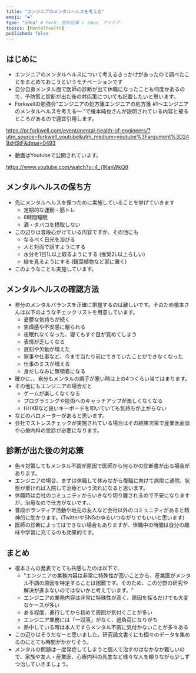 ```yaml
---
title: "エンジニアのメンタルヘルスを考える"
emoji: "❤️"
type: "idea" # tech: 技術記事 / idea: アイデア
topics: [Mentalhealth]
published: false
---
```

## はじめに
- エンジニアのメンタルヘルスについて考えるきっかけがあったので調べたことをまとめておこうというモチベーションです
- 自分自身メンタル面で医師の診断が出て休職になったことも何度かあるので、予防策と診断が出た後の対応策についても記載したいと思います。
- Forkwellの勉強会"エンジニアの処方箋エンジニアの処方箋 #1〜エンジニアのメンタルヘルスを考える〜
"で榎本純也さんが説明されている内容と被るところがあるので適宜引用します。  

https://pr.forkwell.com/event/mental-health-of-engineers/?utm_source=forkwell_youtube&utm_medium=youtube%3Fargument%3D249xHStF&dmai=0493

- 動画はYoutubeで公開されています。  

https://www.youtube.com/watch?v=4_j1KanWkQ8

## メンタルヘルスの保ち方
- 先にメンタルヘルスを保つために実施していることを挙げていきます
    - 定期的な運動・筋トレ
    - 8時間睡眠
    - 酒・タバコを摂取しない
- この辺りは普段心がけている内容ですが、その他にも
    - なるべく日光を浴びる
    - 人と対面で話すようにする
    - 水分を1日1L以上取るようにする (推奨2L以上らしい)
    - 緑を見るようにする (観葉植物など家に置く)
- このようなことも実施しています。

## メンタルヘルスの確認方法
- 自分のメンタルバランスを正確に把握するのは難しいです。そのため榎本さんは以下のようなチェックリストを用意しています。
    - 憂鬱な気持ちが続く
    - 焦燥感や不安感に駆られる
    - 夜眠れなくなった、寝てもすぐ目が覚めてしまう
    - 表情が乏しくなる
    - 遅刻や欠勤が増えた
    - 家事や仕事など、今まで当たり前にできていたことができなくなった
    - 仕事のミスが増える
    - 身だしなみに無頓着になる
- 確かに、、自分もメンタルの調子が悪い時は上の4つくらい当てはまります。
- その他にもエンジニアの場合だと
    - ゲームが楽しくなくなる
    - プログラミングや技術へのキャッチアップが楽しくなくなる
    - HHKBなど良いキーボードを叩いていても気持ちが上がらない
- などのバロメーターがあると思います。
- 会社でストレスチェックが実施されている場合はその結果次第で産業医面談や心療内科の受診が必要になります。

## 診断が出た後の対応策
- 色々対策してもメンタル不調が原因で医師から何らかの診断書が出る場合があります。
- エンジニアの場合、まずは休職して休みながら復職に向けて病院に通院、状態が重ければ入院して治療という流れになると思います。
- 休職時は会社のコミュニティからいきなり切り離されるので不安になりますが、治療なので仕方がないです、、
- 普段ボランティア活動や地元の友人など会社以外のコミュニティがあると精神的に助かります。(TwitterやSNSのゆるいつながりでもいいと思います)
- 医師の診断によってはできない場合もありますが、休職中の時間は自分の趣味や学習に充てるのも効果的です。

## まとめ
- 榎本さんの発表でとても共感したのは以下で、
    - "エンジニアの業務内容は非常に特殊性が高いことから、産業医がメンタル不調の原因を特定することは困難です。そのため、この分野の研究や解決が進まないのではないかと考えています。"
    - エンジニアの業務内容は非常に特殊性が高く、原因を探るだけでも大変なケースが多い
    - ある程度、進行してから初めて周囲が気付くことが多い
    - エンジニア業務には「一段落」がなく、過負荷になりがち
    - 熱中している時は本人ですらメンタル不調に気付かないことが多々ある 
- この辺りはそうだなーと思いました。研究論文書くにも個々のデータを集めるのにとても時間がかかりそう。
- メンタルの問題は一度発症してしまうと個人で治すのはなかなか難しいので、家族や友人・産業医、心療内科の先生など様々な人を頼りながら少しずつ治していきましょう。